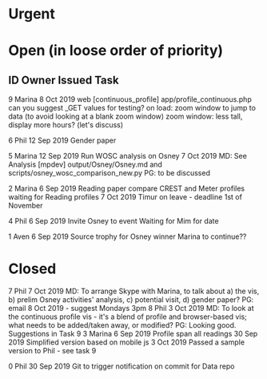 Urgent
======


Open (in loose order of priority)
=================================

ID  Owner   Issued      Task
----------------------------
9   Marina  8 Oct 2019  web [continuous_profile] app/profile_continuous.php
                        can you suggest _GET values for testing?
                        on load: zoom window to jump to data (to avoid looking at a blank zoom window)
                        zoom window: less tall, display more hours? (let's discuss)

6   Phil    12 Sep 2019 Gender paper

5   Marina  12 Sep 2019 Run WOSC analysis on Osney
            7 Oct 2019  MD: See Analysis [mpdev] output/Osney/Osney.md and scripts/osney_wosc_comparison_new.py
                        PG: to be discussed

2   Marina  6 Sep 2019  Reading paper compare CREST and Meter profiles
                        waiting for Reading profiles
            7 Oct 2019  Timur on leave - deadline 1st of November

4   Phil    6 Sep 2019  Invite Osney to event
                        Waiting for Mim for date

1   Aven    6 Sep 2019  Source trophy for Osney winner
                        Marina to continue??

Closed
======

7   Phil    7 Oct 2019  MD: To arrange Skype with Marina, to talk about a) the vis, b) prelim Osney activities' analysis, c) potential visit, d) gender paper?
                        PG: email 8 Oct 2019 - suggest Mondays 3pm
8   Phil    3 Oct 2019  MD: To look at the continuous profile vis - it's a blend of profile and browser-based vis; what needs to be added/taken away, or modified?
                        PG: Looking good. Suggestions in Task 9
3   Marina  6 Sep 2019  Profile span all readings
            30 Sep 2019 Simplified version based on mobile js
            3 Oct 2019  Passed a sample version to Phil - see task 9

0   Phil    30 Sep 2019 Git to trigger notification on commit for Data repo
